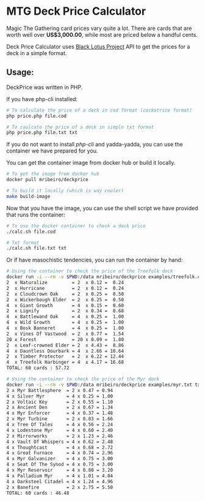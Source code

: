 MTG Deck Price Calculator
=====

Magic The Gathering card prices vary quite a lot.
There are cards that are worth well over **US$3,000.00**, while most are priced below a handful cents.

Deck Price Calculator uses [Black Lotus Project](http://blacklotusproject.com/) API to get
the prices for a deck in a simple format.


Usage:
-----

DeckPrice was written in PHP.

If you have php-cli installed:

```bash
# To calculate the price of a deck in cod format (cockatrice format)
php price.php file.cod

# To caulcate the price of a deck in simple txt format
php price.php file.txt txt
```

If you do not want to install _php-cli_ and yadda-yadda, you can use
the container we have prepared for you.

You can get the container image from docker hub or build it locally.

```bash
# To get the image from docker hub
docker pull mribeiro/deckprice

# To build it locally (which is way cooler)
make build-image
```

Now that you have the image, you can use the shell script we have
provided that runs the container:
```bash
# To use the docker container to check a deck price
./calc.sh file.cod

# Txt format
./calc.sh file.txt txt
```

Or if have masochistic tendencies, you can run the container by hand:

```bash
# Using the container to check the price of the Treefolk deck
docker run -i --rm -v $PWD:/data mribeiro/deckprice examples/treefolk.cod
2  x Naturalize         = 2  x 0.12 =  0.24
2  x Hurricane          = 2  x 0.12 =  0.24
2  x Cloudcrown Oak     = 2  x 0.25 =  0.50
2  x Wickerbough Elder  = 2  x 0.25 =  0.50
4  x Giant Growth       = 4  x 0.15 =  0.60
2  x Lignify            = 2  x 0.34 =  0.68
4  x Battlewand Oak     = 4  x 0.25 =  1.00
4  x Wild Growth        = 4  x 0.25 =  1.00
4  x Bosk Banneret      = 4  x 0.25 =  1.00
2  x Vines Of Vastwood  = 2  x 0.77 =  1.54
20 x Forest             = 20 x 0.09 =  1.80
2  x Leaf-crowned Elder = 2  x 4.43 =  8.86
4  x Dauntless Dourbark = 4  x 2.66 = 10.64
2  x Timber Protector   = 2  x 6.22 = 12.44
4  x Treefolk Harbinger = 4  x 4.17 = 16.68
TOTAL: 60 cards : 57.72

# Using the container to check the price of the Myr deck
docker run -i --rm -v $PWD:/data mribeiro/deckprice examples/myr.txt txt
2 x Myr Battlesphere  = 2 x 0.47 = 0.94
4 x Silver Myr        = 4 x 0.25 = 1.00
2 x Voltaic Key       = 2 x 0.55 = 1.10
2 x Ancient Den       = 2 x 0.67 = 1.34
4 x Myr Enforcer      = 4 x 0.37 = 1.48
2 x Myr Turbine       = 2 x 0.83 = 1.66
4 x Tree Of Tales     = 4 x 0.56 = 2.24
4 x Lodestone Myr     = 4 x 0.60 = 2.40
2 x Mirrorworks       = 2 x 1.23 = 2.46
4 x Vault Of Whispers = 4 x 0.62 = 2.48
4 x Thoughtcast       = 4 x 0.68 = 2.72
4 x Great Furnace     = 4 x 0.74 = 2.96
4 x Myr Galvanizer    = 4 x 0.75 = 3.00
4 x Seat Of The Synod = 4 x 0.75 = 3.00
4 x Myr Reservoir     = 4 x 0.80 = 3.20
4 x Palladium Myr     = 4 x 1.01 = 4.04
4 x Darksteel Citadel = 4 x 1.24 = 4.96
2 x Banefire          = 2 x 2.75 = 5.50
TOTAL: 60 cards : 46.48
```
